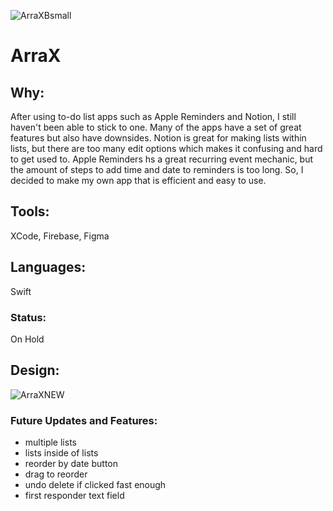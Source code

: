 ![ArraXBsmall](https://github.com/nwalse/ArraX-ToDoList/assets/117557589/cad2685b-8f45-4f03-997d-b04646a144ed)

# ArraX

## Why:
After using to-do list apps such as Apple Reminders and Notion, I still haven't been able to stick to one. Many of the apps 
have a set of great features but also have downsides. Notion is great for making lists within lists, but there are too many 
edit options which makes it confusing and hard to get used to. Apple Reminders hs a great recurring event mechanic, but the 
amount of steps to add time and date to reminders is too long. So, I decided to make my own app that is efficient and easy 
to use. 


## Tools:
XCode, Firebase, Figma

## Languages:
Swift

### Status: 
On Hold

## Design:

![ArraXNEW](https://github.com/nwalse/ArraX-ToDoList/assets/117557589/e0e90548-8fcb-4aae-8065-e2b26ced5267)


### Future Updates and Features: 
 - multiple lists
 - lists inside of lists
 - reorder by date button
 - drag to reorder
 - undo delete if clicked fast enough
 - first responder text field

